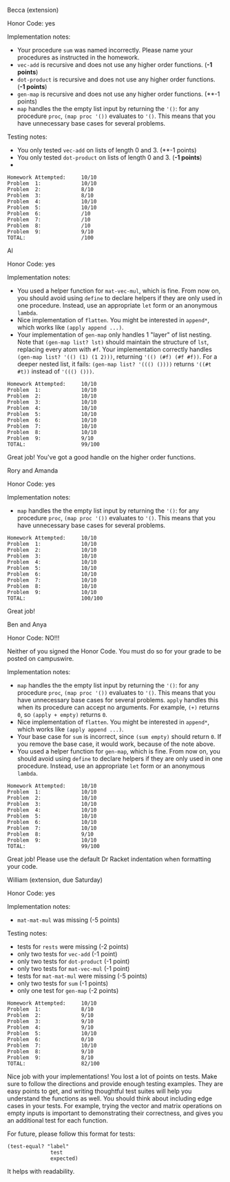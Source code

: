 Becca (extension)

Honor Code: yes

Implementation notes:
- Your procedure `sum` was named incorrectly. Please name your procedures as instructed in the homework.
- `vec-add` is recursive and does not use any higher order functions. (**-1 points**)
- `dot-product` is recursive and does not use any higher order functions. (**-1 points**)
- `gen-map` is recursive and does not use any higher order functions. (**-1 points)
- `map` handles the the empty list input by returning the `'()`: for any procedure `proc`, `(map proc '())` evaluates to `'()`. This means that you have unnecessary base cases for several problems. 

Testing notes:
- You only tested `vec-add` on lists of length 0 and 3. (**-1 points)
- You only tested `dot-product` on lists of length 0 and 3. (**-1 points**)
- 

```
Homework Attempted:     10/10
Problem  1:             10/10
Problem  2:             8/10
Problem  3:             8/10
Problem  4:             10/10
Problem  5:             10/10
Problem  6:             /10
Problem  7:             /10
Problem  8:             /10
Problem  9:             9/10
TOTAL:                  /100
```


Al

Honor Code: yes

Implementation notes:
- You used a helper function for `mat-vec-mul`, which is fine. From now on, you should avoid using `define` to declare helpers if they are only used in one procedure. Instead, use an appropriate `let` form or an anonymous `lambda`.
- Nice implementation of `flatten`. You might be interested in `append*`, which works like `(apply append ...)`.
- Your implementation of `gen-map` only handles 1 "layer" of list nesting. Note that `(gen-map list? lst)` should maintain the structure of `lst`, replacing every atom with `#f`. Your implementation correctly handles `(gen-map list? '(() (1) (1 2)))`, returning `'(() (#f) (#f #f))`. For a deeper nested list, it fails: `(gen-map list? '((() ())))` returns `'((#t #t))` instead of `'((() ()))`.

```
Homework Attempted:     10/10
Problem  1:             10/10
Problem  2:             10/10
Problem  3:             10/10
Problem  4:             10/10
Problem  5:             10/10
Problem  6:             10/10
Problem  7:             10/10
Problem  8:             10/10
Problem  9:             9/10
TOTAL:                  99/100
```

Great job! You've got a good handle on the higher order functions.


Rory and Amanda

Honor Code: yes

Implementation notes:
- `map` handles the the empty list input by returning the `'()`: for any procedure `proc`, `(map proc '())` evaluates to `'()`. This means that you have unnecessary base cases for several problems. 

```
Homework Attempted:     10/10
Problem  1:             10/10
Problem  2:             10/10
Problem  3:             10/10
Problem  4:             10/10
Problem  5:             10/10
Problem  6:             10/10
Problem  7:             10/10
Problem  8:             10/10
Problem  9:             10/10
TOTAL:                  100/100
```

Great job!


Ben and Anya

Honor Code: NO!!!

Neither of you signed the Honor Code. You must do so for your grade to be posted on campuswire.

Implementation notes:
- `map` handles the the empty list input by returning the `'()`: for any procedure `proc`, `(map proc '())` evaluates to `'()`. This means that you have unnecessary base cases for several problems. `apply` handles this when its procedure can accept no arguments. For example, `(+)` returns `0`, so `(apply + empty)` returns `0`.
- Nice implementation of `flatten`. You might be interested in `append*`, which works like `(apply append ...)`.
- Your base case for `sum` is incorrect, since `(sum empty)` should return `0`. If you remove the base case, it would work, because of the note above. 
- You used a helper function for `gen-map`, which is fine. From now on, you should avoid using `define` to declare helpers if they are only used in one procedure. Instead, use an appropriate `let` form or an anonymous `lambda`.

```
Homework Attempted:     10/10
Problem  1:             10/10
Problem  2:             10/10
Problem  3:             10/10
Problem  4:             10/10
Problem  5:             10/10
Problem  6:             10/10
Problem  7:             10/10
Problem  8:             9/10
Problem  9:             10/10
TOTAL:                  99/100
```

Great job! Please use the default Dr Racket indentation when formatting your code.


William (extension, due Saturday)

Honor Code: yes

Implementation notes:
- `mat-mat-mul` was missing (-5 points)

Testing notes:
- tests for `rests` were missing (-2 points)
- only two tests for `vec-add` (-1 point)
- only two tests for `dot-product` (-1 point)
- only two tests for `mat-vec-mul` (-1 point)
- tests for `mat-mat-mul` were missing (-5 points)
- only two tests for `sum` (-1 points)
- only one test for `gen-map` (-2 points)

```
Homework Attempted:     10/10
Problem  1:             8/10
Problem  2:             9/10
Problem  3:             9/10
Problem  4:             9/10
Problem  5:             10/10
Problem  6:             0/10
Problem  7:             10/10
Problem  8:             9/10
Problem  9:             8/10
TOTAL:                  82/100
```

Nice job with your implementations! You lost a lot of points on tests. Make sure to follow the directions and provide enough testing examples. They are easy points to get, and writing thoughtful test suites will help you understand the functions as well. You should think about including edge cases in your tests. For example, trying the vector and matrix operations on empty inputs is important to demonstrating their correctness, and gives you an additional test for each function. 

For future, please follow this format for tests:
```
(test-equal? "label"
              test
              expected)
```
It helps with readability.